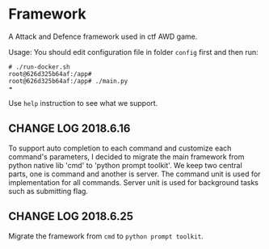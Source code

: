 # Framework

A Attack and Defence framework used in ctf AWD game.

Usage:
You should edit configuration file in folder `config` first and then run:
```
# ./run-docker.sh
root@626d325b64af:/app#
root@626d325b64af:/app# ./main.py
➜  
```
Use `help` instruction to see what we support.


## CHANGE LOG 2018.6.16
To support auto completion to each command and customize each command's parameters, I decided to migrate the main framework from python native lib 'cmd' to 'python prompt toolkit'.
We keep two central parts, one is command and another is server. The command unit is used for implementation for all commands. Server unit is used for background tasks such as submitting flag.

## CHANGE LOG 2018.6.25
Migrate the framework from `cmd` to `python prompt toolkit`.

